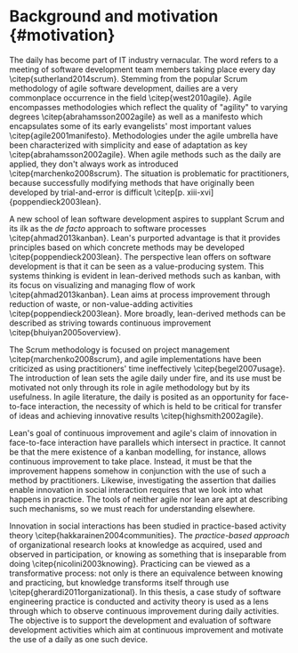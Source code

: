 
# Background and motivation {#motivation}

The daily has become part of IT industry vernacular. The word refers to a meeting of software development team members taking place every day \citep{sutherland2014scrum}. Stemming from the popular Scrum methodology of agile software development, dailies are a very commonplace occurrence in the field \citep{west2010agile}. Agile encompasses methodologies which reflect the quality of "agility" to varying degrees \citep{abrahamsson2002agile} as well as a manifesto which encapsulates some of its early evangelists' most important values \citep{agile2001manifesto}. Methodologies under the agile umbrella have been characterized with simplicity and ease of adaptation as key \citep{abrahamsson2002agile}. When agile methods such as the daily are applied, they don't always work as introduced \citep{marchenko2008scrum}. The situation is problematic for practitioners, because successfully modifying methods that have originally been developed by trial-and-error is difficult \citep[p. xiii-xvi]{poppendieck2003lean}.

A new school of lean software development aspires to supplant Scrum and its ilk as the *de facto* approach to software processes \citep{ahmad2013kanban}. Lean's purported advantage is that it provides principles based on which concrete methods may be developed \citep{poppendieck2003lean}. The perspective lean offers on software development is that it can be seen as a value-producing system. This systems thinking is evident in lean-derived methods such as kanban, with its focus on visualizing and managing flow of work \citep{ahmad2013kanban}. Lean aims at process improvement through reduction of waste, or non-value-adding activities \citep{poppendieck2003lean}. More broadly, lean-derived methods can be described as striving towards continuous improvement \citep{bhuiyan2005overview}.

The Scrum methodology is focused on project management \citep{marchenko2008scrum}, and agile implementations have been criticized as using practitioners' time ineffectively \citep{begel2007usage}. The introduction of lean sets the agile daily under fire, and its use must be motivated not only through its role in agile methodology but by its usefulness. In agile literature, the daily is posited as an opportunity for face-to-face interaction, the necessity of which is held to be critical for transfer of ideas and achieving innovative results \citep{highsmith2002agile}.

Lean's goal of continuous improvement and agile's claim of innovation in face-to-face interaction have parallels which intersect in practice. It cannot be that the mere existence of a kanban modelling, for instance, allows continuous improvement to take place. Instead, it must be that the improvement happens somehow in conjunction with the use of such a method by practitioners. Likewise, investigating the assertion that dailies enable innovation in social interaction requires that we look into what happens in practice. The tools of neither agile nor lean are apt at describing such mechanisms, so we must reach for understanding elsewhere.

Innovation in social interactions has been studied in practice-based activity theory \citep{hakkarainen2004communities}. The *practice-based approach* of organizational research looks at knowledge as acquired, used and observed in participation, or knowing as something that is inseparable from doing \citep{nicolini2003knowing}. Practicing can be viewed as a transformative process: not only is there an equivalence between knowing and practicing, but knowledge transforms itself through use \citep{gherardi2011organizational}. In this thesis, a case study of software engineering practice is conducted and activity theory is used as a lens through which to observe continuous improvement during daily activities. The objective is to support the development and evaluation of software development activities which aim at continuous improvement and motivate the use of a daily as one such device.
